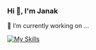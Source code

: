 ### Hi 👋, I'm Janak

🔭 I’m currently working on ...
<!--
![Janak's GitHub stats](https://github-readme-stats.vercel.app/api?username=jkgajera&theme=dark&show_icons=true)
![Top Langs](https://github-readme-stats.vercel.app/api/top-langs/?username=jkgajera&theme=dark&show_icons=true)
-->

[![My Skills](https://skills.thijs.gg/icons?i=js,react,flutter,jquery,html,css,sass,bootstrap,figma,photoshop,illustrator,wordpress,git,php)](https://skills.thijs.gg)

<!--
**jkgajera/jkgajera** is a ✨ _special_ ✨ repository because its `README.md` (this file) appears on your GitHub profile.

Here are some ideas to get you started:

- 🔭 I’m currently working on ...
- 🌱 I’m currently learning ...
- 👯 I’m looking to collaborate on ...
- 🤔 I’m looking for help with ...
- 💬 Ask me about ...
- 📫 How to reach me: ...
- 😄 Pronouns: ...
- ⚡ Fun fact: ...
-->
